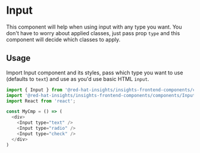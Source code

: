 # Input

This component will help when using input with any type you want. You don't have to worry about applied classes, just
pass prop `type` and this component will decide which classes to apply.

## Usage

Import Input component and its styles, pass which type you want to use (defaults to `text`) and use as you'd use basic
HTML `input`.

```javascript
import { Input } from '@red-hat-insights/insights-frontend-components/components/Input';
import '@red-hat-insights/insights-frontend-components/components/Input.css'
import React from 'react';

const MyCmp = () => (
  <div>
    <Input type="text" />
    <Input type="radio" />
    <Input type="check" />
  </div>
)

```
